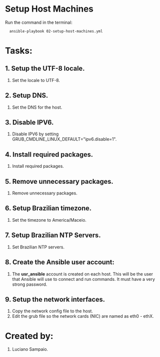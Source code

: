 # Setup Host Machines

Run the command in the terminal:
```bash
  ansible-playbook 02-setup-host-machines.yml
```

# Tasks:

## 1. Setup the UTF-8 locale.
  1. Set the locale to UTF-8.

## 2. Setup DNS.
  1. Set the DNS for the host.

## 3. Disable IPV6.
  1. Disable IPV6 by setting GRUB_CMDLINE_LINUX_DEFAULT="ipv6.disable=1".

## 4. Install required packages.
  1. Install required packages.

## 5. Remove unnecessary packages.
  1. Remove unnecessary packages.

## 6. Setup Brazilian timezone.
  1. Set the timezone to America/Maceio.

## 7. Setup Brazilian NTP Servers.
  1. Set Brazilian NTP servers.

## 8. Create the Ansible user account:
  1. The **usr_ansible** account is created on each host. This will be the user that Ansible will use to connect and run commands. It must have a very strong password.

## 9. Setup the network interfaces.
  1. Copy the network config file to the host.
  1. Edit the grub file so the network cards (NIC) are named as eth0 - ethX.

# Created by: 

1. Luciano Sampaio.
